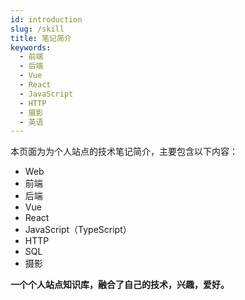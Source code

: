 ```yaml
---
id: introduction
slug: /skill
title: 笔记简介
keywords:
  - 前端
  - 后端
  - Vue
  - React
  - JavaScript
  - HTTP
  - 摄影
  - 英语
---
```


本页面为为个人站点的技术笔记简介，主要包含以下内容：

- Web
- 前端
- 后端
- Vue
- React
- JavaScript（TypeScript）
- HTTP
- SQL
- 摄影

**一个个人站点知识库，融合了自己的技术，兴趣，爱好。**
